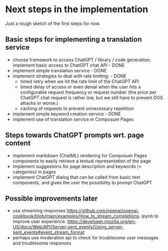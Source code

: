 # Next steps in the implementation

Just a rough sketch of the first steps for now.

## Basic steps for implementing a translation service

- choose framework to access ChatGPT / library / code generation; implement basic access to ChatGPT chat API - DONE
- implement simple translation service - DONE
- implement strategies to deal with rate limiting:  - DONE
    - timed retry when we hit the rate limit of the ChatGPT API
    - timed delay of access or even denial when the user hits a configurable request frequency or request number (the
      price per ChatGPT chat request is rather low, but we still have to prevent DOS attacks or worse.)
    - caching of requests to prevent unnecessary repetition
- implement simple keyword creation service - DONE
- implement use of translation service in Composum Pages

## Steps towards ChatGPT prompts wrt. page content

- implement markdown (ChatML) rendering for Composum Pages components to easily retrieve a textual representation of
  the page
- implement suggestions for page description and keywords (= categories) in pages
- implement ChatGPT dialog that can be called from basic text components, and gives the user the possibility to
  prompt ChatGPT

## Possible improvements later

- use streaming responses https://github.com/openai/openai-cookbook/blob/main/examples/How_to_stream_completions.
  ipynb to improve user experience. https://developer.mozilla.org/en-US/docs/Web/API/Server-sent_events/Using_server-sent_events#event_stream_format
- perhaps use moderation api to check for troublesome user messages and troublesome responses
